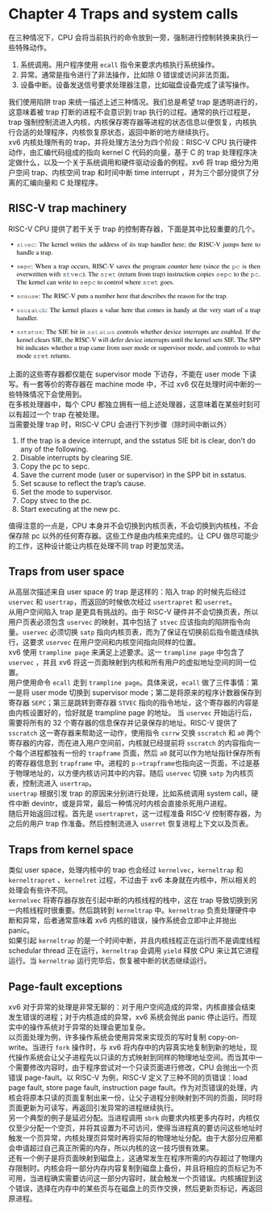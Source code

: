 # Chapter 4 Traps and system calls

在三种情况下，CPU 会将当前执行的命令放到一旁，强制进行控制转换来执行一些特殊动作。

1. 系统调用。用户程序使用 `ecall` 指令来要求内核执行系统操作。
2. 异常。通常是指令进行了非法操作，比如除 0 错误或访问非法页面。
3. 设备中断。设备发送信号要求处理器注意，比如磁盘设备完成了读写操作。

我们使用陷阱 trap 来统一描述上述三种情况。我们总是希望 trap 是透明进行的，这意味着被 trap 打断的进程不会意识到 trap 执行的过程。通常的执行过程是，trap 强制控制流进入内核，内核保存寄存器等进程的状态信息以便恢复，内核执行合适的处理程序，内核恢复原状态，返回中断的地方继续执行。  
xv6 内核处理所有的 trap，并将处理方法分为四个阶段：RISC-V CPU 执行硬件动作，由汇编代码组成的指向 kernel C 代码的向量，基于 C 的 trap 处理程序决定做什么，以及一个关于系统调用和硬件驱动设备的例程。xv6 将 trap 细分为用户空间 trap、内核空间 trap 和时间中断 time interrupt ，并为三个部分提供了分离的汇编向量和 C 处理程序。

## RISC-V trap machinery
RISC-V CPU 提供了若干关于 trap 的控制寄存器，下面是其中比较重要的几个。

![](_v_images/20220306120440874_12557.png)

上面的这些寄存器都仅能在 supervisor mode 下访存，不能在 user mode 下读写。有一套等价的寄存器在 machine mode 中，不过 xv6 仅在处理时间中断的一些特殊情况下会使用到。  
在多核处理器中，每个 CPU 都独立拥有一组上述处理器，这意味着在某些时刻可以有超过一个 trap 在被处理。  
当需要处理 trap 时，RISC-V CPU 会进行下列步骤（除时间中断以外）

1. If the trap is a device interrupt, and the sstatus SIE bit is clear, don’t do any of the following.
2. Disable interrupts by clearing SIE.
3. Copy the pc to sepc.
4. Save the current mode (user or supervisor) in the SPP bit in sstatus.
5. Set scause to reflect the trap’s cause.
6. Set the mode to supervisor.
7. Copy stvec to the pc.
8. Start executing at the new pc.

值得注意的一点是，CPU 本身并不会切换到内核页表，不会切换到内核栈，不会保存除 pc 以外的任何寄存器。这些工作是由内核来完成的。让 CPU 做尽可能少的工作，这种设计能让内核在处理不同 trap 时更加灵活。

## Traps from user space
从高层次描述来自 user space 的 trap 是这样的：陷入 trap 的时候先后经过 `uservec` 和 `usertrap`，而返回的时候依次经过 `usertrapret` 和 `userret`。  
从用户空间陷入 trap 是更具有挑战的。由于 RISC-V 硬件并不会切换页表，所以用户页表必须包含 `uservec` 的映射，其中包括了 `stvec` 应该指向的陷阱指令向量。`uservec` 必须切换 `satp` 指向内核页表，而为了保证在切换前后指令能连续执行，这要求 `uservec` 在用户空间和内核空间指向同样的位置。  
xv6 使用 `trampline page` 来满足上述要求。这一 `trampline page` 中包含了 `uservec` ，并且 xv6 将这一页面映射到内核和所有用户的虚拟地址空间的同一位置。  
用户使用命令 `ecall` 走到 `trampline page`。具体来说，`ecall` 做了三件事情：第一是将 user mode 切换到 supervisor mode；第二是将原来的程序计数器保存到寄存器 `SEPC`；第三是跳转到寄存器 `STVEC` 指向的指令地址，这个寄存器的内容是由内核设置好的，恰好就是 trampline page 的地址。
当 `uservec` 开始运行后，需要将所有的 32 个寄存器的信息保存并记录保存的地址。RISC-V 提供了 `sscratch` 这一寄存器来帮助这一动作，使用指令 `csrrw` 交换 `sscratch` 和 `a0` 两个寄存器的内容，而在进入用户空间前，内核就已经提前将 `sscratch` 的内容指向一个每个进程都独有一份的 `trapframe` 页面，然后 `a0` 就可以作为地址指针保存所有的寄存器信息到 `trapframe` 中。进程的 `p->trapframe`也指向这一页面，不过是基于物理地址的，以方便内核访问其中的内容。随后 `uservec` 切换 `satp` 为内核页表，控制流进入 `usertrap`。  
`usertrap` 根据引发 trap 的原因来分别进行处理，比如系统调用 system call，硬件中断 devintr，或是异常，最后一种情况时内核会直接杀死用户进程。  
随后开始返回过程。首先是 `usertrapret`，这一过程准备 RISC-V 控制寄存器，为之后的用户 trap 作准备。然后控制流进入 `userret` 恢复进程上下文以及页表。

## Traps from kernel space
类似 user space，处理内核中的 trap 也会经过 `kernelvec`，`kerneltrap` 和 `kerneltrapret` 、`kernelret` 过程，不过由于 xv6 本身就在内核中，所以相关的处理会有些许不同。  
`kernelvec` 将寄存器存放在引起中断的内核线程的栈中，这在 trap 导致切换到另一内核线程时很重要。然后跳转到 `kerneltrap` 中。`kerneltrap` 负责处理硬件中断和异常，后者通常意味着 xv6 内核的错误，操作系统会立即中止并抛出 panic。  
如果引起 `kerneltrap` 的是一个时间中断，并且内核线程正在运行而不是调度线程 schedular thread 正在运行，`kerneltrap` 会调用 `yield` 释放 CPU 来让其它进程运行。当 `kerneltrap` 运行完毕后，恢复被中断的状态继续运行。

## Page-fault exceptions
xv6 对于异常的处理是非常无聊的：对于用户空间造成的异常，内核直接会结束发生错误的进程；对于内核造成的异常，xv6 系统会抛出 panic 停止运行。而现实中的操作系统对于异常的处理会更加复杂。  
以页面处理为例，许多操作系统会使用异常来实现页的写时复制 copy-on-write。当进行 `fork` 操作时，与 xv6 将内存中的内容真实地复制到新的地址，现代操作系统会让父子进程先以只读的方式映射到同样的物理地址空间。而当其中一个需要修改内容时，由于程序尝试对一个只读页面进行修改，CPU 会抛出一个页错误 page-fault。以 RISC-V 为例，RISC-V 定义了三种不同的页错误：load page fault, store page fault, instruction page fault。作为对页错误的处理，内核会将原本只读的页面复制出来一份，让父子进程分别映射到不同的页面，同时将页面更新为可读写，再返回引发异常的进程继续执行。  
另一个典型的例子是延迟分配。当进程调用 `sbrk` 向要求内核更多内存时，内核仅仅至少分配一个空页，并将其设置为不可访问，使得当进程真的要访问这些地址时触发一个页异常，内核处理页异常时再将实际的物理地址分配。由于大部分应用都会申请超过自己真正所需的内存，所以内核的这一技巧很有效果。  
还有一个例子是将页面映射到磁盘上，这通常发生在程序所需的内存超过了物理内存限制时。内核会将一部分内存内容复制到磁盘上备份，并且将相应的页标记为不可用，当进程确实需要访问这一部分内容时，就会触发一个页错误。内核捕捉到这个错误，选择在内存中的某些页与在磁盘上的页作交换，然后更新页标记，再返回原进程。
